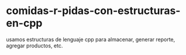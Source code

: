 # comidas-r-pidas-con-estructuras-en-cpp
usamos estructuras de lenguaje cpp para almacenar, generar reporte, agregar productos, etc. 
